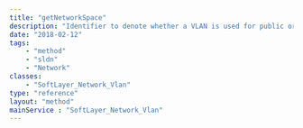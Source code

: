 ```yaml
---
title: "getNetworkSpace"
description: "Identifier to denote whether a VLAN is used for public or private connectivity."
date: "2018-02-12"
tags:
    - "method"
    - "sldn"
    - "Network"
classes:
    - "SoftLayer_Network_Vlan"
type: "reference"
layout: "method"
mainService : "SoftLayer_Network_Vlan"
---
```


